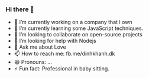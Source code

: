 ### Hi there 👋

- 🔭 I’m currently working on a company that I own
- 🌱 I’m currently learning some JavaScript techniques. 
- 👯 I’m looking to collaborate on open-source projects
- 🤔 I’m looking for help with Nodejs
- 💬 Ask me about Love
- 📫 How to reach me: fb.me/dinhkhanh.dk
- 😄 Pronouns: ...
- ⚡ Fun fact: Professional in baby sitting.
